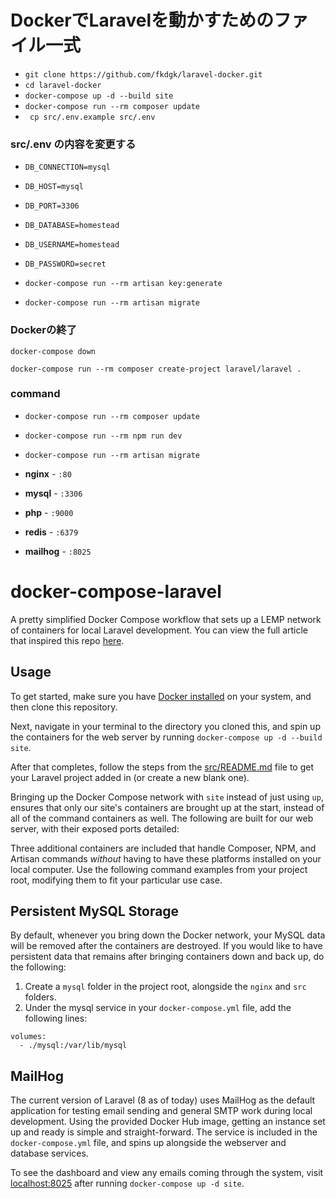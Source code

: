 # DockerでLaravelを動かすためのファイル一式
 - ` git clone https://github.com/fkdgk/laravel-docker.git ` 
 - ` cd laravel-docker ` 
 - ` docker-compose up -d --build site `
 - ` docker-compose run --rm composer update `
 - ` cp src/.env.example src/.env`

### src/.env の内容を変更する
- ` DB_CONNECTION=mysql `
- ` DB_HOST=mysql `
- ` DB_PORT=3306 `
- ` DB_DATABASE=homestead `
- ` DB_USERNAME=homestead `
- ` DB_PASSWORD=secret `


 - ` docker-compose run --rm artisan key:generate `
 - ` docker-compose run --rm artisan migrate `


### Dockerの終了
`docker-compose down`

`docker-compose run --rm composer create-project laravel/laravel .`

### command
- `docker-compose run --rm composer update`
- `docker-compose run --rm npm run dev`
- `docker-compose run --rm artisan migrate` 

- **nginx** - `:80`
- **mysql** - `:3306`
- **php** - `:9000`
- **redis** - `:6379`
- **mailhog** - `:8025` 


# docker-compose-laravel
A pretty simplified Docker Compose workflow that sets up a LEMP network of containers for local Laravel development. You can view the full article that inspired this repo [here](https://dev.to/aschmelyun/the-beauty-of-docker-for-local-laravel-development-13c0).


## Usage

To get started, make sure you have [Docker installed](https://docs.docker.com/docker-for-mac/install/) on your system, and then clone this repository.

Next, navigate in your terminal to the directory you cloned this, and spin up the containers for the web server by running `docker-compose up -d --build site`.

After that completes, follow the steps from the [src/README.md](src/README.md) file to get your Laravel project added in (or create a new blank one).

Bringing up the Docker Compose network with `site` instead of just using `up`, ensures that only our site's containers are brought up at the start, instead of all of the command containers as well. The following are built for our web server, with their exposed ports detailed:


Three additional containers are included that handle Composer, NPM, and Artisan commands *without* having to have these platforms installed on your local computer. Use the following command examples from your project root, modifying them to fit your particular use case.

## Persistent MySQL Storage

By default, whenever you bring down the Docker network, your MySQL data will be removed after the containers are destroyed. If you would like to have persistent data that remains after bringing containers down and back up, do the following:

1. Create a `mysql` folder in the project root, alongside the `nginx` and `src` folders.
2. Under the mysql service in your `docker-compose.yml` file, add the following lines:

```
volumes:
  - ./mysql:/var/lib/mysql
```

## MailHog

The current version of Laravel (8 as of today) uses MailHog as the default application for testing email sending and general SMTP work during local development. Using the provided Docker Hub image, getting an instance set up and ready is simple and straight-forward. The service is included in the `docker-compose.yml` file, and spins up alongside the webserver and database services.

To see the dashboard and view any emails coming through the system, visit [localhost:8025](http://localhost:8025) after running `docker-compose up -d site`.
